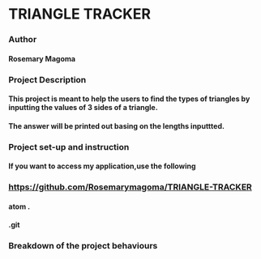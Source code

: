 # TRIANGLE TRACKER

### Author
#### Rosemary Magoma

### Project Description 
#### This project is meant to help the users to find the types of triangles by inputting the values of 3 sides of a triangle.
#### The answer will be printed out basing on the lengths inputtted.
### Project set-up and instruction
#### If you want to access my application,use the following
### https://github.com/Rosemarymagoma/TRIANGLE-TRACKER
#### atom .
#### .git
### Breakdown of the project behaviours






